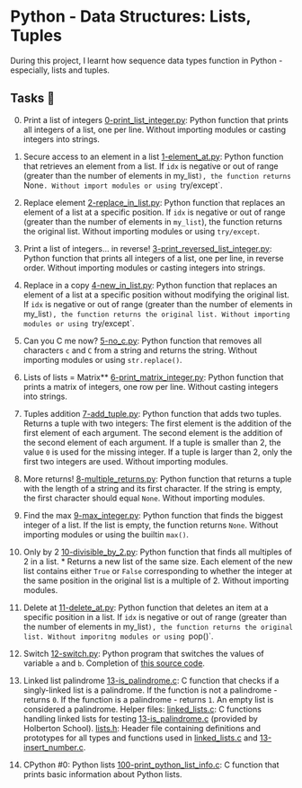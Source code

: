 # Python - Data Structures: Lists, Tuples

During this project, I learnt how sequence data types function in
Python - especially, lists and tuples.

## Tasks :page_with_curl:

0. Print a list of integers
[0-print_list_integer.py](./0-print_list_integer.py): Python function that prints all
integers of a list, one per line.
Without importing modules or casting integers into strings.

1. Secure access to an element in a list
[1-element_at.py](./1-element_at.py): Python function that retrieves an element
from a list.
If `idx` is negative or out of range (greater than the number of elements in
my_list`), the function returns `None`.
Without import modules or using `try/except`.

2. Replace element
[2-replace_in_list.py](./2-replace_in_list.py): Python function that replaces an element
of a list at a specific position.
If `idx` is negative or out of range (greater than the number of elements
in `my_list`), the function returns the original list.
Without importing modules or using `try/except`.

3. Print a list of integers... in reverse!
[3-print_reversed_list_integer.py](./3-print_reversed_list_integer.py): Python
function that prints all integers of a list, one per line, in reverse order.
Without importing modules or casting integers into strings.

4. Replace in a copy
[4-new_in_list.py](./4-new_in_list.py): Python function that replaces an element of a
list at a specific position without modifying the original list.
If `idx` is negative or out of range (greater than the number of elements in
my_list`), the function returns the original list.
Without importing modules or using `try/except`.

5. Can you C me now?
[5-no_c.py](./5-no_c.py): Python function that removes all characters `c`
and `C` from a string and returns the string.
Without importing modules or using `str.replace()`.

6. Lists of lists = Matrix**
[6-print_matrix_integer.py](./6-print_matrix_integer.py): Python function that prints
a matrix of integers, one row per line.
Without casting integers into strings.

7. Tuples addition
[7-add_tuple.py](./7-add_tuple.py): Python function that adds two tuples.
Returns a tuple with two integers:
The first element is the addition of the first element of each argument.
The second element is the addition of the second element of each argument.
If a tuple is smaller than 2, the value `0` is used for the missing integer.
If a tuple is larger than 2, only the first two integers are used.
Without importing modules.

8. More returns!
[8-multiple_returns.py](./8-multiple_returns.py): Python function that returns a
tuple with the length of a string and its first character.
If the string is empty, the first character should equal `None`.
Without importing modules.

9. Find the max
[9-max_integer.py](./9-max_integer.py): Python function that finds the biggest integer
of a list.
If the list is empty, the function returns `None`.
Without importing modules or using the builtin `max()`.

10. Only by 2
[10-divisible_by_2.py](./10-divisible_by_2.py): Python function that finds all multiples
of 2 in a list.  * Returns a new list of the same size. Each element of the new
list contains either `True` or `False` corresponding to whether the integer at
the same position in the original list is a multiple of 2.
Without importing modules.

11. Delete at
[11-delete_at.py](./11-delete_at.py): Python function that deletes an item at
a specific position in a list.
If `idx` is negative or out of range (greater than the number of elements in
my_list`), the function returns the original list.
Without imporitng modules or using `pop()`.

12. Switch
[12-switch.py](./12-switch.py): Python program that switches the values of
variable `a` and `b`.
Completion of [this source code](https://github.com/holbertonschool/0x03.py/blob/master/12-switch_py).

13. Linked list palindrome
[13-is_palindrome.c](./13-is_palindrome.c): C function that checks if a
singly-linked list is a palindrome.
If the function is not a palindrome - returns `0`.
If the function is a palindrome - returns `1`.
An empty list is considered a palindrome.
Helper files:
[linked_lists.c](./linked_lists.c): C functions handling linked lists for
testing [13-is_palindrome.c](./13-is_palindrome.c) (provided by Holberton School).
[lists.h](./lists.h): Header file containing definitions and prototypes for all types
and functions used in [linked_lists.c](./linked_lists.c) and
[13-insert_number.c](./13-insert_number.c).

14. CPython #0: Python lists
[100-print_python_list_info.c](./100-print_python_list_info.c): C function that
prints basic information about Python lists.
